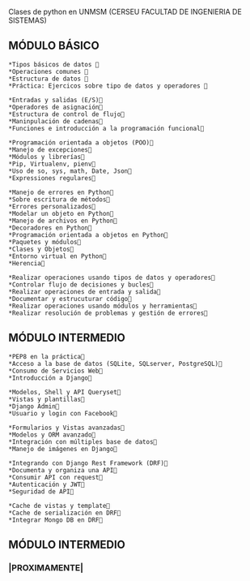 Clases de python en UNMSM (CERSEU FACULTAD DE INGENIERIA DE SISTEMAS)

## MÓDULO BÁSICO

    *Tipos básicos de datos 📌
    *Operaciones comunes 📌
    *Estructura de datos 📌
    *Práctica: Ejercicos sobre tipo de datos y operadores 📌

    *Entradas y salidas (E/S)📌
    *Operadores de asignación📌
    *Estructura de control de flujo📌
    *Maninpulación de cadenas📌
    *Funciones e introducción a la programación funcional📌

    *Programación orientada a objetos (POO)📌
    *Manejo de excepciones📌
    *Módulos y librerías📌
    *Pip, Virtualenv, pienv📌
    *Uso de so, sys, math, Date, Json📌
    *Expressiones regulares📌

    *Manejo de errores en Python📌
    *Sobre escritura de métodos📌
    *Errores personalizados📌
    *Modelar un objeto en Python📌
    *Manejo de archivos en Python📌
    *Decoradores en Python📌
    *Programación orientada a objetos en Python📌
    *Paquetes y módulos📌
    *Clases y Objetos📌
    *Entorno virtual en Python📌
    *Herencia📌

    *Realizar operaciones usando tipos de datos y operadores📌
    *Controlar flujo de decisiones y bucles📌
    *Realizar operaciones de entrada y salida📌
    *Documentar y estrucuturar código📌
    *Realizar operaciones usando módulos y herramientas📌
    *Realizar resolución de problemas y gestión de errores📌

## MÓDULO INTERMEDIO

	*PEP8 en la práctica📌
	*Acceso a la base de datos (SQLite, SQLserver, PostgreSQL)📌
	*Consumo de Servicios Web📌
	*Introducción a Django📌
	
	*Modelos, Shell y API Queryset📌
	*Vistas y plantillas📌
	*Django Admin📌
	*Usuario y login con Facebook📌
	
	*Formularios y Vistas avanzadas📌
	*Modelos y ORM avanzado📌
	*Integración con múltiples base de datos📌
	*Manejo de imágenes en Django📌
	
	*Integrando con Django Rest Framework (DRF)📌
	*Documenta y organiza una API📌
	*Consumir API con request📌
	*Autenticación y JWT📌
	*Seguridad de API📌
	
	*Cache de vistas y template📌
	*Cache de serialización en DRF📌
	*Integrar Mongo DB en DRF📌

## MÓDULO INTERMEDIO

### |PROXIMAMENTE|